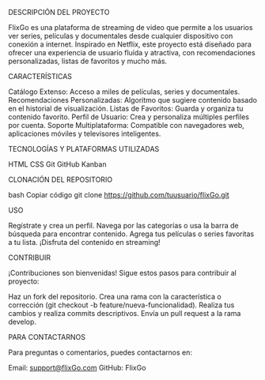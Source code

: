 DESCRIPCIÓN DEL PROYECTO

FlixGo es una plataforma de streaming de video que permite a los usuarios ver series, películas y documentales desde cualquier dispositivo con conexión a internet. Inspirado en Netflix, este proyecto está diseñado para ofrecer una experiencia de usuario fluída y atractiva, con recomendaciones personalizadas, listas de favoritos y mucho más.

CARACTERÍSTICAS

Catálogo Extenso: Acceso a miles de películas, series y documentales.
Recomendaciones Personalizadas: Algoritmo que sugiere contenido basado en el historial de visualización.
Listas de Favoritos: Guarda y organiza tu contenido favorito.
Perfil de Usuario: Crea y personaliza múltiples perfiles por cuenta.
Soporte Multiplataforma: Compatible con navegadores web, aplicaciones móviles y televisores inteligentes.

TECNOLOGÍAS Y PLATAFORMAS UTILIZADAS

HTML
CSS
Git
GitHub
Kanban

CLONACIÓN DEL REPOSITORIO

bash
Copiar código
git clone https://github.com/tuusuario/flixGo.git

USO

Regístrate y crea un perfil.
Navega por las categorías o usa la barra de búsqueda para encontrar contenido.
Agrega tus películas o series favoritas a tu lista.
¡Disfruta del contenido en streaming!

CONTRIBUIR

¡Contribuciones son bienvenidas! Sigue estos pasos para contribuir al proyecto:

Haz un fork del repositorio.
Crea una rama con la característica o corrección (git checkout -b feature/nueva-funcionalidad).
Realiza tus cambios y realiza commits descriptivos.
Envía un pull request a la rama develop.

PARA CONTACTARNOS

Para preguntas o comentarios, puedes contactarnos en:

Email: support@flixGo.com
GitHub: FlixGo
